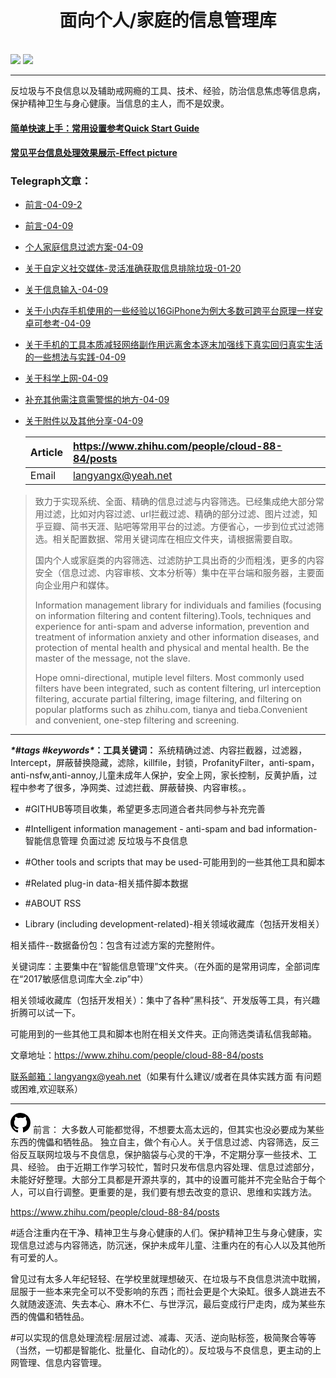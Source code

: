 <h1 align="center"><center><strong><b>面向个人/家庭的信息管理库</b></strong></center></h1>
<br><a href="https://t.me/dlts0987"><img border="0" src="https://img.shields.io/badge/channel-Telegram-green.svg" /></a>   <a target="_blank" href=""><img src="https://i.imgur.com/JFhxHeR.png"></a>

---
反垃圾与不良信息以及辅助戒网瘾的工具、技术、经验，防治信息焦虑等信息病，保护精神卫生与身心健康。当信息的主人，而不是奴隶。

#### [简单快速上手：常用设置参考Quick Start Guide](https://telegra.ph/Awesome-Filter简单快速上手常用设置参考Quick-Start-Guide-01-20-2)

#### **[常见平台信息处理效果展示-Effect picture](https://telegra.ph/常见平台信息处理效果展示-Effect-picture-01-20)**

### Telegraph文章：

- [前言-04-09-2](https://telegra.ph/前言-04-09-2)

- [前言-04-09](https://telegra.ph/前言-04-09)

- [个人家庭信息过滤方案-04-09](https://telegra.ph/个人家庭信息过滤方案-04-09)

- [关于自定义社交媒体-灵活准确获取信息排除垃圾-01-20](https://telegra.ph/关于自定义社交媒体-灵活准确获取信息排除垃圾-01-20)

- [关于信息输入-04-09](https://telegra.ph/关于信息输入-04-09)

- [关于小内存手机使用的一些经验以16GiPhone为例大多数可跨平台原理一样安卓可参考-04-09](https://telegra.ph/关于小内存手机使用的一些经验以16GiPhone为例大多可跨平台原理一样安卓可参考-04-09)

- [关于手机的工具本质减轻网络副作用远离舍本逐末加强线下真实回归真实生活的一些想法与实践-04-09](https://telegra.ph/关于手机的工具本质减轻网络副作用远离舍本末加强线下真实回归真实生活的一些想法与实践-04-09)

- [关于科学上网-04-09](https://telegra.ph/关于科学上网-04-09)

- [补充其他需注意需警惕的地方-04-09](https://telegra.ph/补充其他需注意需警惕的地方-04-09)

- [关于附件以及其他分享-04-09](https://telegra.ph/关于附件以及其他分享-04-09)

  | Article | https://www.zhihu.com/people/cloud-88-84/posts |
  | :------ | :--------------------------------------------- |
  | Email   | langyangx@yeah.net                             |

> 致力于实现系统、全面、精确的信息过滤与内容筛选。已经集成绝大部分常用过滤，比如对内容过滤、url拦截过滤、精确的部分过滤、图片过滤，知乎豆瓣、简书天涯、贴吧等常用平台的过滤。方便省心，一步到位式过滤筛选。相关配置数据、常用关键词库在相应文件夹，请根据需要自取。
>
> 国内个人或家庭类的内容筛选、过滤防护工具出奇的少而粗浅，更多的内容安全（信息过滤、内容审核、文本分析等）集中在平台端和服务器，主要面向企业用户和媒体。
>
> Information management library for individuals and families (focusing on information filtering and content filtering).Tools, techniques and experience for anti-spam and adverse information, prevention and treatment of information anxiety and other information diseases, and protection of mental health and physical and mental health. Be the master of the message, not the slave.
>
> Hope omni-directional, mutiple level filters. Most commonly used filters have been integrated, such as content filtering, url interception filtering, accurate partial filtering, image filtering, and filtering on popular platforms such as zhihu.com, tianya and tieba.Convenient and convenient, one-step filtering and screening.

***
***\*\#tags \#keywords\**：工具关键词：**  系统精确过滤、内容拦截器，过滤器，Intercept，屏蔽替换隐藏，滤除，killfile，封锁，ProfanityFilter，anti-spam，anti-nsfw,anti-annoy,儿童未成年人保护，安全上网，家长控制，反黄护盾，过程中参考了很多，净网类、过滤拦截、屏蔽替换、内容审核。。

- #GITHUB等项目收集，希望更多志同道合者共同参与补充完善


- #Intelligent information management - anti-spam and bad information-智能信息管理 负面过滤 反垃圾与不良信息
- #Other tools and scripts that may be used-可能用到的一些其他工具和脚本
- #Related plug-in data-相关插件脚本数据
- #ABOUT RSS
- Library (including development-related)-相关领域收藏库（包括开发相关）

相关插件--数据备份包：包含有过滤方案的完整附件。

关键词库：主要集中在“智能信息管理”文件夹。（在外面的是常用词库，全部词库在“2017敏感信息词库大全.zip”中）

相关领域收藏库（包括开发相关）：集中了各种”黑科技“、开发版等工具，有兴趣折腾可以试一下。

可能用到的一些其他工具和脚本也附在相关文件夹。正向筛选类请私信我邮箱。

文章地址：https://www.zhihu.com/people/cloud-88-84/posts

[联系邮箱：langyangx@yeah.net](mailto:langyangx@yeah.net)（如果有什么建议/或者在具体实践方面 有问题或困难,欢迎联系）

------

<svg class="octicon octicon-mark-github v-align-middle" height="32" viewBox="0 0 16 16" version="1.1" width="32" aria-hidden="true"><path fill-rule="evenodd" d="M8 0C3.58 0 0 3.58 0 8c0 3.54 2.29 6.53 5.47 7.59.4.07.55-.17.55-.38 0-.19-.01-.82-.01-1.49-2.01.37-2.53-.49-2.69-.94-.09-.23-.48-.94-.82-1.13-.28-.15-.68-.52-.01-.53.63-.01 1.08.58 1.23.82.72 1.21 1.87.87 2.33.66.07-.52.28-.87.51-1.07-1.78-.2-3.64-.89-3.64-3.95 0-.87.31-1.59.82-2.15-.08-.2-.36-1.02.08-2.12 0 0 .67-.21 2.2.82.64-.18 1.32-.27 2-.27.68 0 1.36.09 2 .27 1.53-1.04 2.2-.82 2.2-.82.44 1.1.16 1.92.08 2.12.51.56.82 1.27.82 2.15 0 3.07-1.87 3.75-3.65 3.95.29.25.54.73.54 1.48 0 1.07-.01 1.93-.01 2.2 0 .21.15.46.55.38A8.013 8.013 0 0 0 16 8c0-4.42-3.58-8-8-8z"/></svg>
 前言： 大多数人可能都觉得，不想要太高太远的，但其实也没必要成为某些东西的傀儡和牺牲品。  独立自主，做个有心人。关于信息过滤、内容筛选，反三俗反互联网垃圾与不良信息，保护脑袋与心灵的干净，不定期分享一些技术、工具、经验。
 由于近期工作学习较忙，暂时只发布信息内容处理、信息过滤部分，未能好好整理。大部分工具都是开源共享的，其中的设置可能并不完全贴合于每个人，可以自行调整。更重要的是，我们要有想去改变的意识、思维和实践方法。

https://www.zhihu.com/people/cloud-88-84/posts

#适合注重内在干净、精神卫生与身心健康的人们。保护精神卫生与身心健康，实现信息过滤与内容筛选，防沉迷，保护未成年儿童、注重内在的有心人以及其他所有可爱的人。

曾见过有太多人年纪轻轻、在学校里就理想破灭、在垃圾与不良信息洪流中耽搁，屈服于一些本来完全可以不受影响的东西；而社会更是个大染缸。很多人跳进去不久就随波逐流、失去本心、麻木不仁、与世浮沉，最后变成行尸走肉，成为某些东西的傀儡和牺牲品。

#可以实现的信息处理流程:层层过滤、减毒、灭活、逆向贴标签，极简聚合等等（当然，一切都是智能化、批量化、自动化的）。反垃圾与不良信息，更主动的上网管理、信息内容管理。

